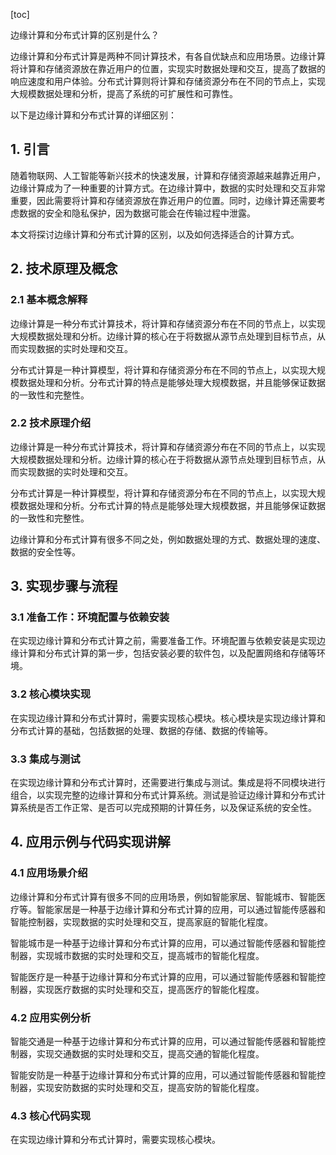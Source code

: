 
[toc]                    
                
                
边缘计算和分布式计算的区别是什么？

边缘计算和分布式计算是两种不同计算技术，有各自优缺点和应用场景。边缘计算将计算和存储资源放在靠近用户的位置，实现实时数据处理和交互，提高了数据的响应速度和用户体验。分布式计算则将计算和存储资源分布在不同的节点上，实现大规模数据处理和分析，提高了系统的可扩展性和可靠性。

以下是边缘计算和分布式计算的详细区别：

## 1. 引言

随着物联网、人工智能等新兴技术的快速发展，计算和存储资源越来越靠近用户，边缘计算成为了一种重要的计算方式。在边缘计算中，数据的实时处理和交互非常重要，因此需要将计算和存储资源放在靠近用户的位置。同时，边缘计算还需要考虑数据的安全和隐私保护，因为数据可能会在传输过程中泄露。

本文将探讨边缘计算和分布式计算的区别，以及如何选择适合的计算方式。

## 2. 技术原理及概念

### 2.1 基本概念解释

边缘计算是一种分布式计算技术，将计算和存储资源分布在不同的节点上，以实现大规模数据处理和分析。边缘计算的核心在于将数据从源节点处理到目标节点，从而实现数据的实时处理和交互。

分布式计算是一种计算模型，将计算和存储资源分布在不同的节点上，以实现大规模数据处理和分析。分布式计算的特点是能够处理大规模数据，并且能够保证数据的一致性和完整性。

### 2.2 技术原理介绍

边缘计算是一种分布式计算技术，将计算和存储资源分布在不同的节点上，以实现大规模数据处理和分析。边缘计算的核心在于将数据从源节点处理到目标节点，从而实现数据的实时处理和交互。

分布式计算是一种计算模型，将计算和存储资源分布在不同的节点上，以实现大规模数据处理和分析。分布式计算的特点是能够处理大规模数据，并且能够保证数据的一致性和完整性。

边缘计算和分布式计算有很多不同之处，例如数据处理的方式、数据处理的速度、数据的安全性等。

## 3. 实现步骤与流程

### 3.1 准备工作：环境配置与依赖安装

在实现边缘计算和分布式计算之前，需要准备工作。环境配置与依赖安装是实现边缘计算和分布式计算的第一步，包括安装必要的软件包，以及配置网络和存储等环境。

### 3.2 核心模块实现

在实现边缘计算和分布式计算时，需要实现核心模块。核心模块是实现边缘计算和分布式计算的基础，包括数据的处理、数据的存储、数据的传输等。

### 3.3 集成与测试

在实现边缘计算和分布式计算时，还需要进行集成与测试。集成是将不同模块进行组合，以实现完整的边缘计算和分布式计算系统。测试是验证边缘计算和分布式计算系统是否工作正常、是否可以完成预期的计算任务，以及保证系统的安全性。

## 4. 应用示例与代码实现讲解

### 4.1 应用场景介绍

边缘计算和分布式计算有很多不同的应用场景，例如智能家居、智能城市、智能医疗等。智能家居是一种基于边缘计算和分布式计算的应用，可以通过智能传感器和智能控制器，实现数据的实时处理和交互，提高家庭的智能化程度。

智能城市是一种基于边缘计算和分布式计算的应用，可以通过智能传感器和智能控制器，实现城市数据的实时处理和交互，提高城市的智能化程度。

智能医疗是一种基于边缘计算和分布式计算的应用，可以通过智能传感器和智能控制器，实现医疗数据的实时处理和交互，提高医疗的智能化程度。

### 4.2 应用实例分析

智能交通是一种基于边缘计算和分布式计算的应用，可以通过智能传感器和智能控制器，实现交通数据的实时处理和交互，提高交通的智能化程度。

智能安防是一种基于边缘计算和分布式计算的应用，可以通过智能传感器和智能控制器，实现安防数据的实时处理和交互，提高安防的智能化程度。

### 4.3 核心代码实现

在实现边缘计算和分布式计算时，需要实现核心模块。

